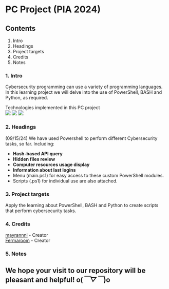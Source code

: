 # PC Project (PIA 2024)
## Contents
  1. Intro
  2. Headings
  3. Project targets
  4. Credits
  5. Notes

### 1. Intro
Cybersecurity programming can use a variety of programming languages. In this learning project we will delve into the use of PowerShell, BASH and Python, as required.

Technologies implemented in this PC project  
<img src = "https://img.shields.io/badge/powershell-5391FE?style=for-the-badge&logo=powershell&logoColor=white"/>
<img src = "https://img.shields.io/badge/GNU%20Bash-4EAA25?style=for-the-badge&logo=GNU%20Bash&logoColor=white"/>
<img src = "https://img.shields.io/badge/Python-3776AB?style=for-the-badge&logo=python&logoColor=white"/>


### 2. Headings
(09/15/24) We have used Powershell to perform different Cybersecurity tasks, so far. Including:
  - **Hash-based API query**
  - **Hidden files review**
  - **Computer resources usage display**
  - **Information about last logins**
  - Menu (main.ps1) for easy access to these custom PowerShell modules.
  - Scripts (.ps1) for individual use are also attached. 

### 3. Project targets
Apply the learning about PowerShell, BASH and Python to create scripts that perform cybersecurity tasks.

### 4. Credits
[mayrannni](https://github.com/mayrannni) - Creator  
[Fermaroom](https://github.com/Fermaroom) - Creator

### 5. Notes
We hope your visit to our repository will be pleasant and helpful! o(*￣▽￣*)o
-------------------------------------------------------------------------------
